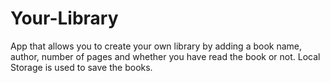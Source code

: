 # Your-Library

App that allows you to create your own library by adding a book name, author, number of pages and whether you have read the book or not.
Local Storage is used to save the books.
